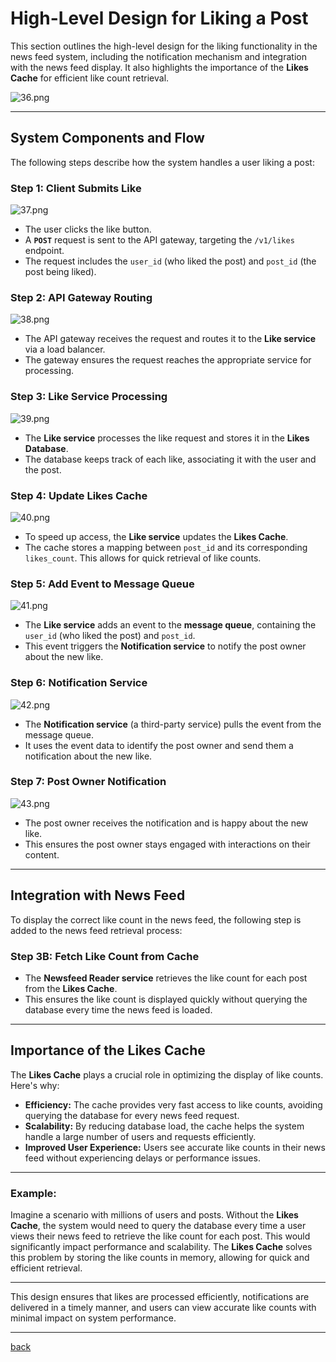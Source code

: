 # **High-Level Design for Liking a Post**

This section outlines the high-level design for the liking functionality in the news feed system, including the notification mechanism and integration with the news feed display. It also highlights the importance of the **Likes Cache** for efficient like count retrieval.

![36.png](img/36.png)

---

## **System Components and Flow**

The following steps describe how the system handles a user liking a post:

### **Step 1: Client Submits Like**

![37.png](img/37.png)

* The user clicks the like button.  
* A **`POST`** request is sent to the API gateway, targeting the `/v1/likes` endpoint.  
* The request includes the `user_id` (who liked the post) and `post_id` (the post being liked).

### **Step 2: API Gateway Routing**

![38.png](img/38.png)

* The API gateway receives the request and routes it to the **Like service** via a load balancer.  
* The gateway ensures the request reaches the appropriate service for processing.

### **Step 3: Like Service Processing**

![39.png](img/39.png)

* The **Like service** processes the like request and stores it in the **Likes Database**.  
* The database keeps track of each like, associating it with the user and the post.

### **Step 4: Update Likes Cache**

![40.png](img/40.png)

* To speed up access, the **Like service** updates the **Likes Cache**.  
* The cache stores a mapping between `post_id` and its corresponding `likes_count`. This allows for quick retrieval of like counts.

### **Step 5: Add Event to Message Queue**

![41.png](img/41.png)

* The **Like service** adds an event to the **message queue**, containing the `user_id` (who liked the post) and `post_id`.  
* This event triggers the **Notification service** to notify the post owner about the new like.

### **Step 6: Notification Service**

![42.png](img/42.png)

* The **Notification service** (a third-party service) pulls the event from the message queue.  
* It uses the event data to identify the post owner and send them a notification about the new like.

### **Step 7: Post Owner Notification**

![43.png](img/43.png)

* The post owner receives the notification and is happy about the new like.  
* This ensures the post owner stays engaged with interactions on their content.

---

## **Integration with News Feed**

To display the correct like count in the news feed, the following step is added to the news feed retrieval process:

### **Step 3B: Fetch Like Count from Cache**

* The **Newsfeed Reader service** retrieves the like count for each post from the **Likes Cache**.  
* This ensures the like count is displayed quickly without querying the database every time the news feed is loaded.

---

## **Importance of the Likes Cache**

The **Likes Cache** plays a crucial role in optimizing the display of like counts. Here's why:

* **Efficiency:** The cache provides very fast access to like counts, avoiding querying the database for every news feed request.  
* **Scalability:** By reducing database load, the cache helps the system handle a large number of users and requests efficiently.  
* **Improved User Experience:** Users see accurate like counts in their news feed without experiencing delays or performance issues.

---

### **Example:**

Imagine a scenario with millions of users and posts. Without the **Likes Cache**, the system would need to query the database every time a user views their news feed to retrieve the like count for each post. This would significantly impact performance and scalability. The **Likes Cache** solves this problem by storing the like counts in memory, allowing for quick and efficient retrieval.

---

This design ensures that likes are processed efficiently, notifications are delivered in a timely manner, and users can view accurate like counts with minimal impact on system performance.

---

[back](../README.md)
